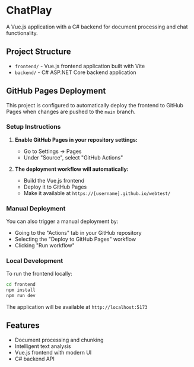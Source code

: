 # ChatPlay

A Vue.js application with a C# backend for document processing and chat functionality.

## Project Structure

- `frontend/` - Vue.js frontend application built with Vite
- `backend/` - C# ASP.NET Core backend application

## GitHub Pages Deployment

This project is configured to automatically deploy the frontend to GitHub Pages when changes are pushed to the `main` branch.

### Setup Instructions

1. **Enable GitHub Pages in your repository settings:**
   - Go to Settings → Pages
   - Under "Source", select "GitHub Actions"

2. **The deployment workflow will automatically:**
   - Build the Vue.js frontend
   - Deploy it to GitHub Pages
   - Make it available at `https://[username].github.io/webtest/`

### Manual Deployment

You can also trigger a manual deployment by:
- Going to the "Actions" tab in your GitHub repository
- Selecting the "Deploy to GitHub Pages" workflow
- Clicking "Run workflow"

### Local Development

To run the frontend locally:

```bash
cd frontend
npm install
npm run dev
```

The application will be available at `http://localhost:5173`

## Features

- Document processing and chunking
- Intelligent text analysis
- Vue.js frontend with modern UI
- C# backend API